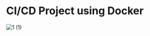 # CI/CD Project using Docker

![1 (1)](https://user-images.githubusercontent.com/107043798/191571409-e38daa41-0cfd-4511-b9e9-d5008bd3f462.jpeg)


